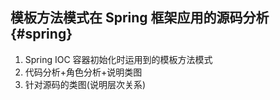 ## 模板方法模式在 Spring 框架应用的源码分析 {#spring}

1.  Spring IOC 容器初始化时运用到的模板方法模式
2.  代码分析+角色分析+说明类图
3.  针对源码的类图(说明层次关系)